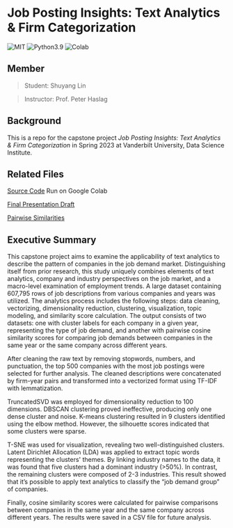 # Job Posting Insights: Text Analytics & Firm Categorization

![MIT](https://badgen.net/badge/license/MIT/blue) ![Python3.9](https://badgen.net/badge/python/3.9/blue) ![Colab](https://badgen.net/badge/platform/Colab/orange?icon=chrome)

## Member

> Student: Shuyang Lin

> Instructor: Prof. Peter Haslag

## Background

This is a repo for the capstone project *Job Posting Insights: Text Analytics & Firm Categorization* in Spring 2023 at Vanderbilt University, Data Science Institute.

## Related Files

[Source Code](https://github.com/vandylins19/Spring_2023_DS_5999_Capstone_Shuyang_Lin_Job_Posting_Analytics/blob/main/Capstone_source_code.ipynb) Run on Google Colab

[Final Presentation Draft](https://docs.google.com/presentation/d/14QtMwKfsEuDOp8-7WoKooF17Hm4MAoXvUuG9pAdtLS0/edit?usp=sharing)

[Pairwise Similarities](https://www.dropbox.com/t/UHflGOvW8sRNqRbb)

## Executive Summary
This capstone project aims to examine the applicability of text analytics to describe the pattern of companies in the job demand market. Distinguishing itself from prior research, this study uniquely combines elements of text analytics, company and industry perspectives on the job market, and a macro-level examination of employment trends.  A large dataset containing 607,795 rows of job descriptions from various companies and years was utilized. The analytics process includes the following steps: data cleaning, vectorizing, dimensionality reduction, clustering, visualization, topic modeling, and similarity score calculation. The output consists of two datasets: one with cluster labels for each company in a given year, representing the type of job demand, and another with pairwise cosine similarity scores for comparing job demands between companies in the same year or the same company across different years.

After cleaning the raw text by removing stopwords, numbers, and punctuation, the top 500 companies with the most job postings were selected for further analysis. The cleaned descriptions were concatenated by firm-year pairs and transformed into a vectorized format using TF-IDF with lemmatization.

TruncatedSVD was employed for dimensionality reduction to 100 dimensions. DBSCAN clustering proved ineffective, producing only one dense cluster and noise. K-means clustering resulted in 9 clusters identified using the elbow method. However, the silhouette scores indicated that some clusters were sparse.

T-SNE was used for visualization, revealing two well-distinguished clusters. Latent Dirichlet Allocation (LDA) was applied to extract topic words representing the clusters' themes. By linking industry names to the data, it was found that five clusters had a dominant industry (>50%). In contrast, the remaining clusters were composed of 2-3 industries. This result showed that it’s possible to apply text analytics to classify the “job demand group” of companies.

Finally, cosine similarity scores were calculated for pairwise comparisons between companies in the same year and the same company across different years. The results were saved in a CSV file for future analysis.
